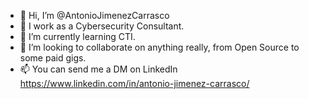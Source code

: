 - 👋 Hi, I’m @AntonioJimenezCarrasco
- 👀 I work as a Cybersecurity Consultant.  
- 🌱 I’m currently learning CTI.
- 💞️ I’m looking to collaborate on anything really, from Open Source to some paid gigs.
- 📫 You can send me a DM on LinkedIn https://www.linkedin.com/in/antonio-jimenez-carrasco/

<!---
AntonioJimenezCarrasco/AntonioJimenezCarrasco is a ✨ special ✨ repository because its `README.md` (this file) appears on your GitHub profile.
You can click the Preview link to take a look at your changes.
--->
